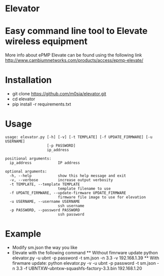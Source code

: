 # Elevator #
# Easy command line tool to Elevate wireless equipment

More info about ePMP Elevate can be found using the following link http://www.cambiumnetworks.com/products/access/epmp-elevate/

# Installation 
* git clone https://github.com/m0sia/elevator.git
* cd elevator
* pip install -r requirements.txt

# Usage
```
usage: elevator.py [-h] [-v] [-t TEMPLATE] [-f UPDATE_FIRMWARE] [-u USERNAME]
                   [-p PASSWORD]
                   ip_address

positional arguments:
  ip_address            IP address

optional arguments:
  -h, --help            show this help message and exit
  -v, --verbose         increase output verbosity
  -t TEMPLATE, --template TEMPLATE
                        template filename to use
  -f UPDATE_FIRMWARE, --update-firmware UPDATE_FIRMWARE
                        firmware file image to use for elevation
  -u USERNAME, --username USERNAME
                        ssh username
  -p PASSWORD, --password PASSWORD
                        ssh password
```
# Example

* Modify sm.json the way you like
* Elevate with the following command
** Without fimrware update
python elevator.py -u ubnt -p password -t sm.json -n 3.3 -v 192.168.1.39
** With firwmare update:
python elevator.py -v -u ubnt -p password -t sm.json -n 3.3 -f UBNTXW-ubntxw-squashfs-factory-3.3.bin 192.168.1.20